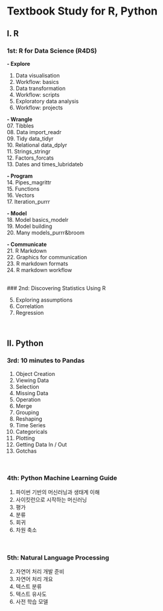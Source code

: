 # Textbook Study for R, Python
## Ⅰ. R
### 1st: R for Data Science (R4DS)

**- Explore**  
01. Data visualisation  
02. Workflow: basics  
03. Data transformation  
04. Workflow: scripts  
05. Exploratory data analysis  
06. Workflow: projects  

**- Wrangle**  
07. Tibbles  
08. Data import_readr  
09. Tidy data_tidyr  
10. Relational data_dplyr  
11. Strings_stringr  
12. Factors_forcats  
13. Dates and times_lubridateb  

**- Program**  
14. Pipes_magrittr  
15. Functions  
16. Vectors  
17. Iteration_purrr  

**- Model**  
18. Model basics_modelr  
19. Model building  
20. Many models_purrr&broom  

**- Communicate**  
21. R Markdown  
22. Graphics for communication  
23. R markdown formats  
24. R markdown workflow  

</br>
### 2nd: Discovering Statistics Using R  

05. Exploring assumptions  
06. Correlation  
07. Regression  

</br>

## Ⅱ. Python
### 3rd: 10 minutes to Pandas  

01. Object Creation  
02. Viewing Data  
03. Selection  
04. Missing Data  
05. Operation  
06. Merge  
07. Grouping  
08. Reshaping  
09. Time Series  
10. Categoricals  
11. Plotting  
12. Getting Data In / Out  
13. Gotchas  

</br>

### 4th: Python Machine Learning Guide

01. 파이썬 기반의 머신러닝과 생태계 이해  
02. 사이킷런으로 시작하는 머신러닝  
03. 평가  
04. 분류  
05. 회귀  
06. 차원 축소  

</br>

### 5th: Natural Language Processing

02. 자연어 처리 개발 준비
03. 자연어 처리 개요
04. 텍스트 분류
05. 텍스트 유사도
07. 사전 학습 모델